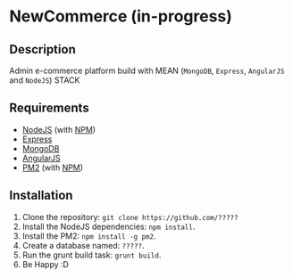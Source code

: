 # NewCommerce (in-progress)

## Description
Admin e-commerce platform build with MEAN (`MongoDB`, `Express`, `AngularJS` and `NodeJS`) STACK

## Requirements
* [NodeJS](http://nodejs.org/) (with [NPM](https://www.npmjs.org/))
* [Express](http://google.com)
* [MongoDB](http://google.com)
* [AngularJS](http://google.com)
* [PM2](http://google.com/) (with [NPM](https://www.npmjs.org/))



## Installation

1. Clone the repository: `git clone https://github.com/?????`
2. Install the NodeJS dependencies: `npm install`.
3. Install the PM2: `npm install -g pm2`.
3. Create a database named: `?????`.
4. Run the grunt build task: `grunt build`.
5. Be Happy :D

